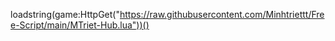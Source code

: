 loadstring(game:HttpGet("https://raw.githubusercontent.com/Minhtriettt/Free-Script/main/MTriet-Hub.lua"))()

